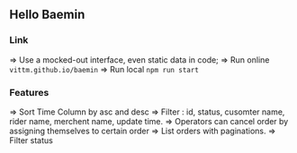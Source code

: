 ## Hello Baemin

### Link
  => Use a mocked-out interface, even static data in code;
  => Run online `vittm.github.io/baemin`
  => Run local `npm run start`

### Features
  => Sort Time Column by asc and desc
  => Filter : id, status, cusomter name, rider name, merchent name, update time.
  => Operators can cancel order by assigning themselves to certain order
  => List orders with paginations.
  => Filter status